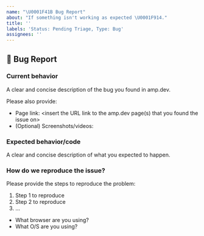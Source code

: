 ```yaml
---
name: "\U0001F41B Bug Report"
about: "If something isn't working as expected \U0001F914."
title: ''
labels: 'Status: Pending Triage, Type: Bug'
assignees: ''
---
```


<!--
Thank you for reporting a possible bug in amp.dev.

Please fill in as much of the below template as you're able.
-->

## 🐛 Bug Report

### Current behavior  
A clear and concise description of the bug you found in amp.dev.

Please also provide:
- Page link: <insert the URL link to the amp.dev page(s) that you found the issue on>
- (Optional) Screenshots/videos:

### Expected behavior/code  
A clear and concise description of what you expected to happen.

### How do we reproduce the issue?  
Please provide the steps to reproduce the problem:

1. Step 1 to reproduce
2. Step 2 to reproduce
3. …

- What browser are you using?
- What O/S are you using?

